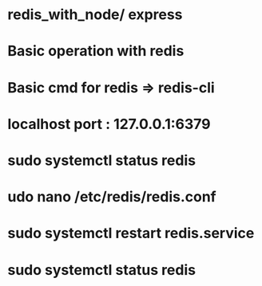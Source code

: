 # redis_with_node/ express
# Basic operation with redis  
# Basic cmd for redis => redis-cli 
# localhost port : 127.0.0.1:6379
# sudo systemctl status redis
# udo nano /etc/redis/redis.conf
# sudo systemctl restart redis.service
# sudo systemctl status redis
